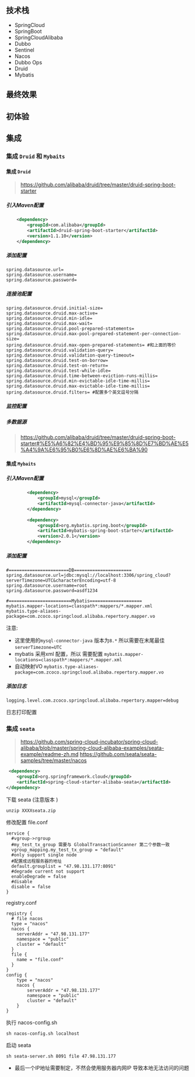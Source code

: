 ## 技术栈
- SpringCloud 
- SpringBoot 
- SpringCloudAlibaba
- Dubbo
- Sentinel 
- Nacos 
- Dubbo Ops 
- Druid
- Mybatis
## 最终效果 

## 初体验

## 集成

### 集成 `Druid` 和 `Mybaits` 

#### 集成 `Druid` 
> https://github.com/alibaba/druid/tree/master/druid-spring-boot-starter

##### 引入Maven配置
```xml
    <dependency>
        <groupId>com.alibaba</groupId>
        <artifactId>druid-spring-boot-starter</artifactId>
        <version>1.1.10</version>
    </dependency>
```

##### 添加配置
```properties
spring.datasource.url= 
spring.datasource.username=
spring.datasource.password=
```

##### 连接池配置 
```properties
spring.datasource.druid.initial-size=
spring.datasource.druid.max-active=
spring.datasource.druid.min-idle=
spring.datasource.druid.max-wait=
spring.datasource.druid.pool-prepared-statements=
spring.datasource.druid.max-pool-prepared-statement-per-connection-size= 
spring.datasource.druid.max-open-prepared-statements= #和上面的等价
spring.datasource.druid.validation-query=
spring.datasource.druid.validation-query-timeout=
spring.datasource.druid.test-on-borrow=
spring.datasource.druid.test-on-return=
spring.datasource.druid.test-while-idle=
spring.datasource.druid.time-between-eviction-runs-millis=
spring.datasource.druid.min-evictable-idle-time-millis=
spring.datasource.druid.max-evictable-idle-time-millis=
spring.datasource.druid.filters= #配置多个英文逗号分隔
```

##### 监控配置


##### 多数据源
> https://github.com/alibaba/druid/tree/master/druid-spring-boot-starter#%E5%A6%82%E4%BD%95%E9%85%8D%E7%BD%AE%E5%A4%9A%E6%95%B0%E6%8D%AE%E6%BA%90




#### 集成 `Mybaits` 

##### 引入Maven配置
```xml
        <dependency>
            <groupId>mysql</groupId>
            <artifactId>mysql-connector-java</artifactId>
        </dependency>
    
        <dependency>
            <groupId>org.mybatis.spring.boot</groupId>
            <artifactId>mybatis-spring-boot-starter</artifactId>
            <version>2.0.1</version>
        </dependency>
```

##### 添加配置

```properties
#=======================DB======================
spring.datasource.url=jdbc:mysql://localhost:3306/spring_cloud?serverTimezone=UTC&characterEncoding=utf-8
spring.datasource.username=root
spring.datasource.password=asdf1234

#========================Mybatis====================
mybatis.mapper-locations=classpath*:mappers/*.mapper.xml
mybatis.type-aliases-package=com.zcoco.springcloud.alibaba.repertory.mapper.vo

```
注意:
- 这里使用的`mysql-connector-java` 版本为`8.*` 所以需要在末尾最佳 `serverTimezone=UTC`
- mybatis 采用xml 配置，所以 需要配置 `mybatis.mapper-locations=classpath*:mappers/*.mapper.xml`
- 自动映射VO `mybatis.type-aliases-package=com.zcoco.springcloud.alibaba.repertory.mapper.vo`


##### 添加日志
```properties
logging.level.com.zcoco.springcloud.alibaba.repertory.mapper=debug
```
日志打印配置




### 集成 `seata`

> https://github.com/spring-cloud-incubator/spring-cloud-alibaba/blob/master/spring-cloud-alibaba-examples/seata-example/readme-zh.md
> https://github.com/seata/seata-samples/tree/master/nacos

```xml
 <dependency>
    <groupId>org.springframework.cloud</groupId>
    <artifactId>spring-cloud-starter-alibaba-seata</artifactId>
</dependency>
```

下载 seata (注意版本 )
```
unzip XXXXseata.zip 
```
修改配置 
file.conf
```
service {
  #vgroup->rgroup
  #my_test_tx_group 需要与 GlobalTransactionScanner 第二个参数一致
  vgroup_mapping.my_test_tx_group = "default"
  #only support single node
  #配置成远程服务器的地址
  default.grouplist = "47.98.131.177:8091"
  #degrade current not support
  enableDegrade = false
  #disable
  disable = false
}

```
registry.conf
```
registry {
  # file nacos
  type = "nacos"
  nacos {
    serverAddr = "47.98.131.177"
    namespace = "public"
    cluster = "default"
  }
  file {
    name = "file.conf"
  }
}
config {
    type = "nacos"
    nacos {
        serverAddr = "47.98.131.177"
        namespace = "public"
        cluster = "default"
    }
}
```
执行 nacos-config.sh
```
sh nacos-config.sh localhost
```

启动 seata

```
sh seata-server.sh 8091 file 47.98.131.177 
```
- 最后一个IP地址需要制定，不然会使用服务器内网IP 导致本地无法访问的问题

